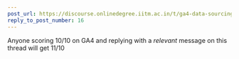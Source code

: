 ```yaml
---
post_url: https://discourse.onlinedegree.iitm.ac.in/t/ga4-data-sourcing-discussion-thread-tds-jan-2025/165959/17
reply_to_post_number: 16
---
```

Anyone scoring 10/10 on GA4 and replying with a *relevant* message on this thread will get 11/10 